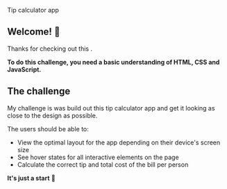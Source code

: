 Tip calculator app


## Welcome! 👋

Thanks for checking out this .

**To do this challenge, you need a basic understanding of HTML, CSS and JavaScript.**

## The challenge

My challenge is was build out this tip calculator app and get it looking as close to the design as possible.


The users should be able to:

- View the optimal layout for the app depending on their device's screen size
- See hover states for all interactive elements on the page
- Calculate the correct tip and total cost of the bill per person


**It's just a start** 🚀
